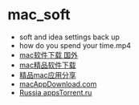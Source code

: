 # mac_soft
* soft and idea settings back up
* how do you spend your time.mp4
* [mac软件下载 国外](https://macdownload.org/) 
* [mac精品软件下载](https://macwk.com/)
* [精品mac应用分享](https://xclient.info/)
* [macAppDownload.com](https://www.macappdownload.com/cleanmymac-x/)
* [Russia appsTorrent.ru](https://www.appstorrent.ru/programs/)
